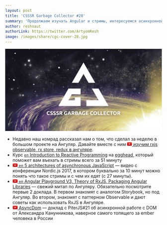 ```yaml
---
layout: post
title: 'CSSSR Garbage Collector #28'
summary: 'Продолжаем изучать Angular и стримы, интересуемся асинхронной работой с DOM и другие интересные материалы из наших чатов'
author: reshnaut
authorLink: https://twitter.com/ArtyomResh
image: /images/share/cgc-cover-28.jpg
---
```


[github]: /images/icons/github.png
[medium]: /images/icons/medium.png
[yt]: /images/icons/youtube.png

![CSSSR Garbage Collector](/images/share/cgc-cover-28.jpg)


- Недавно наш комрад рассказал нам о том, что сделал за неделю в большом проекте на Ангуляр. Давайте вместе с ним [![yt] изучим rxjs observable, rx store, redux в ангуляре](https://www.youtube.com/watch?v=_09goML2viI).
- Курс [`en` Introduction to Reactive Programming](https://egghead.io/courses/introduction-to-reactive-programming) на [egghead](https://egghead.io), который поможет вам въехать в стримы всего за 51 минуту
- [![yt] `en` 5 architectures of asynchronous JavaScript](https://www.youtube.com/watch?v=YXo4YOLDK1k&feature=youtu.be&list=PLGP3VO5jDf8xpaeBAhJOJaEjt1C7sE5Sf&t=1629) — видео с конференции Nordic.js 2017, в котором буквально за 10 минут можно понять что такое стримы и с чем их едят (с 27 минуты).
- [![yt] `en` Angular Playground V3, Theory of RxJS, Packaging Angular Libraries](https://www.youtube.com/watch?v=QfvwQEJVOig) — cвежий митап по Ангуляру. Обязательно посмотрите первые 2 доклада. В первом знакомят с аналогом Storybook, но под Ангуляр. Во втором, знакомят с паттерном Observable и дают советы как использовать RxJS в Ангуляре.
- [![yt] AsyncDom](https://www.youtube.com/watch?v=qZaby7iOVts&feature=youtu.be) — доклад с PiterJS#21 об асинхронной работе с DOM от Александра Канунникова, наверное самого топящего за ember человека в России

